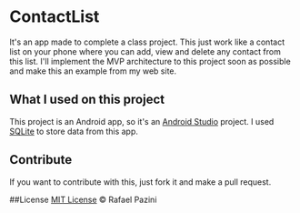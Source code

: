 # ContactList
It's an app made to complete  a class project. This just work like a contact list on your phone where you can add, view and delete any contact from this list. I'll implement the MVP architecture to this project soon as possible and make this an example from my web site.

## What I used on this project

This project is an Android app, so it's an [Android Studio](https://developer.android.com/studio/index.html) project. I used [SQLite](https://www.sqlite.org/) to store data from this app.

## Contribute

If you want to contribute with this, just fork it and make a pull request.

##License 
[MIT License](http://rflpazini.mit-license.org) :copyright: Rafael Pazini
